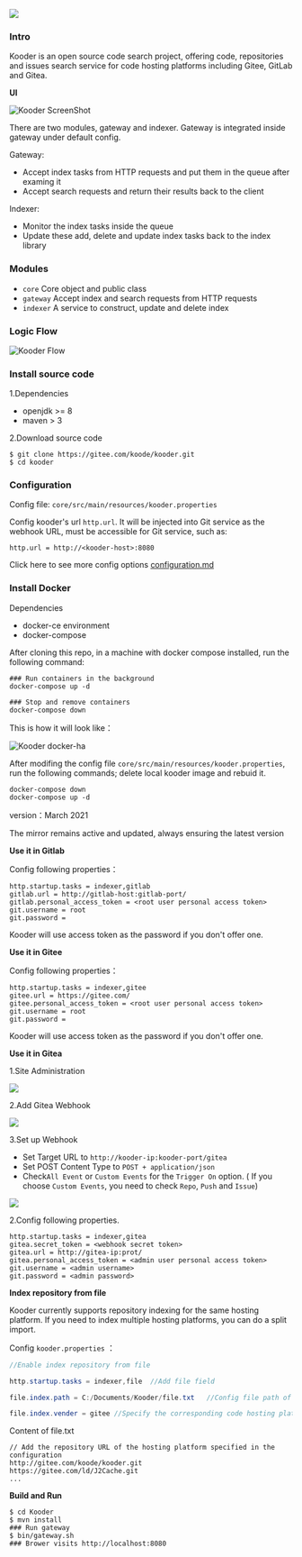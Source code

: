 ![](./gateway/src/main/webapp/img/kooder_logo.png)
### Intro

Kooder is an open source code search project, offering code, repositories and issues search service for code hosting platforms including Gitee, GitLab and Gitea.


**UI**

![Kooder ScreenShot](docs/img/screenshot.png)

There are two modules, gateway and indexer. Gateway is integrated inside gateway under default config.

Gateway:
- Accept index tasks from HTTP requests and put them in the queue after examing it
- Accept search requests and return their results back to the client

Indexer:
- Monitor the index tasks inside the queue
- Update these add, delete and update index tasks back to the index library

### Modules

* `core`    Core object and public class
* `gateway` Accept index and search requests from HTTP requests
* `indexer` A service to construct, update and delete index

### Logic Flow

![Kooder Flow](docs/img/gsearch-flow.png)

### Install source code

1.Dependencies

* openjdk >= 8
* maven > 3

2.Download source code

```
$ git clone https://gitee.com/koode/kooder.git
$ cd kooder
```

### Configuration

Config file: `core/src/main/resources/kooder.properties`

Config kooder's url `http.url`. It will be injected into Git service as the webhook URL, must be accessible for Git service, such as:

```
http.url = http://<kooder-host>:8080
```
Click here to see more config options [configuration.md](docs/configuration.md)

### Install Docker
Dependencies
* docker-ce environment
* docker-compose

After cloning this repo, in a machine with docker compose installed, run the following command:


```
### Run containers in the background
docker-compose up -d 

### Stop and remove containers
docker-compose down
```

This is how it will look like：

![Kooder docker-ha](docs/img/docker-ha-kooder.png)

After modifing the config file `core/src/main/resources/kooder.properties`, run the following commands; delete local kooder image and rebuid it.

```
docker-compose down
docker-compose up -d
```

version：March 2021 

The mirror remains active and updated, always ensuring the latest version

**Use it in Gitlab**

Config following properties：

```
http.startup.tasks = indexer,gitlab
gitlab.url = http://gitlab-host:gitlab-port/  
gitlab.personal_access_token = <root user personal access token>  
git.username = root  
git.password =  
```

Kooder will use access token as the password if you don't offer one.

**Use it in Gitee**

Config following properties：

```
http.startup.tasks = indexer,gitee
gitee.url = https://gitee.com/  
gitee.personal_access_token = <root user personal access token>  
git.username = root  
git.password =  
```

Kooder will use access token as the password if you don't offer one.

**Use it in Gitea**

1.Site Administration

![](./docs/img/gitea_webhook.png)

2.Add Gitea Webhook

![](./docs/img/gitea_webhook_select.png)

3.Set up Webhook

* Set Target URL to  `http://kooder-ip:kooder-port/gitea`
* Set POST Content Type to `POST + application/json`
* Check`All Event` or `Custom Events` for the `Trigger On` option. ( If you choose `Custom Events`, you need to check `Repo`, `Push` and `Issue`)

![](./docs/img/gitea_webhook_setting.png)


2.Config following properties.

```
http.startup.tasks = indexer,gitea
gitea.secret_token = <webhook secret token>
gitea.url = http://gitea-ip:prot/
gitea.personal_access_token = <admin user personal access token>
git.username = <admin username>
git.password = <admin password>
```

**Index repository from file**

Kooder currently supports repository indexing for the same hosting platform. If you need to index multiple hosting platforms, you can do a split import.

Config `kooder.properties` ：

```java
//Enable index repository from file

http.startup.tasks = indexer,file  //Add file field

file.index.path = C:/Documents/Kooder/file.txt   //Config file path of file.txt

file.index.vender = gitee //Specify the corresponding code hosting platform
```

Content of file.txt
```
// Add the repository URL of the hosting platform specified in the configuration
http://gitee.com/koode/kooder.git
https://gitee.com/ld/J2Cache.git
...
```


**Build and Run**

```
$ cd Kooder
$ mvn install
### Run gateway
$ bin/gateway.sh
### Brower visits http://localhost:8080
```

